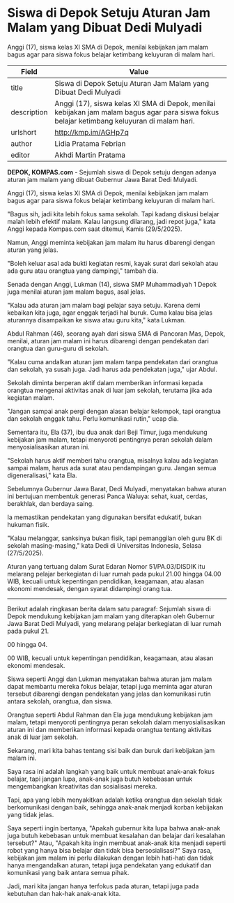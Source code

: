 # Siswa di Depok Setuju Aturan Jam Malam yang Dibuat Dedi Mulyadi

Anggi (17), siswa kelas XI SMA di Depok, menilai kebijakan jam malam bagus agar para siswa fokus belajar ketimbang keluyuran di malam hari.

| Field       | Value                                                       |
|-------------|-------------------------------------------------------------|
| title       | Siswa di Depok Setuju Aturan Jam Malam yang Dibuat Dedi Mulyadi |
| description | Anggi (17), siswa kelas XI SMA di Depok, menilai kebijakan jam malam bagus agar para siswa fokus belajar ketimbang keluyuran di malam hari. |
| urlshort    | http://kmp.im/AGHp7q |
| author      | Lidia Pratama Febrian |
| editor      | Akhdi Martin Pratama |

**DEPOK, KOMPAS.com** - Sejumlah siswa di Depok setuju dengan adanya aturan jam malam yang dibuat Gubernur Jawa Barat Dedi Mulyadi.

Anggi (17), siswa kelas XI SMA di Depok, menilai kebijakan jam malam bagus agar para siswa fokus belajar ketimbang keluyuran di malam hari.

"Bagus sih, jadi kita lebih fokus sama sekolah. Tapi kadang diskusi belajar malah lebih efektif malam. Kalau langsung dilarang, jadi repot juga," kata Anggi kepada Kompas.com saat ditemui, Kamis (29/5/2025).

Namun, Anggi meminta kebijakan jam malam itu harus dibarengi dengan aturan yang jelas.

"Boleh keluar asal ada bukti kegiatan resmi, kayak surat dari sekolah atau ada guru atau orangtua yang dampingi," tambah dia.

Senada dengan Anggi, Lukman (14), siswa SMP Muhammadiyah 1 Depok juga menilai aturan jam malam bagus, asal jelas.

"Kalau ada aturan jam malam bagi pelajar saya setuju. Karena demi kebaikan kita juga, agar enggak terjadi hal buruk. Cuma kalau bisa jelas aturannya disampaikan ke siswa atau guru kita," kata Lukman.

Abdul Rahman (46), seorang ayah dari siswa SMA di Pancoran Mas, Depok, menilai, aturan jam malam ini harus dibarengi dengan pendekatan dari orangtua dan guru-guru di sekolah.

"Kalau cuma andalkan aturan jam malam tanpa pendekatan dari orangtua dan sekolah, ya susah juga. Jadi harus ada pendekatan juga," ujar Abdul. 

Sekolah diminta berperan aktif dalam memberikan informasi kepada orangtua mengenai aktivitas anak di luar jam sekolah, terutama jika ada kegiatan malam.

"Jangan sampai anak pergi dengan alasan belajar kelompok, tapi orangtua dan sekolah enggak tahu. Perlu komunikasi rutin," ucap dia.

Sementara itu, Ela (37), ibu dua anak dari Beji Timur, juga mendukung kebijakan jam malam, tetapi menyoroti pentingnya peran sekolah dalam menyosialisasikan aturan ini.

"Sekolah harus aktif memberi tahu orangtua, misalnya kalau ada kegiatan sampai malam, harus ada surat atau pendampingan guru. Jangan semua digeneralisasi," kata Ela.

Sebelumnya Gubernur Jawa Barat, Dedi Mulyadi, menyatakan bahwa aturan ini bertujuan membentuk generasi Panca Waluya: sehat, kuat, cerdas, berakhlak, dan berdaya saing.

Ia memastikan pendekatan yang digunakan bersifat edukatif, bukan hukuman fisik.

"Kalau melanggar, sanksinya bukan fisik, tapi pemanggilan oleh guru BK di sekolah masing-masing," kata Dedi di Universitas Indonesia, Selasa (27/5/2025).

Aturan yang tertuang dalam Surat Edaran Nomor 51/PA.03/DISDIK itu melarang pelajar berkegiatan di luar rumah pada pukul 21.00 hingga 04.00 WIB, kecuali untuk kepentingan pendidikan, keagamaan, atau alasan ekonomi mendesak, dengan syarat didampingi orang tua.

---
Berikut adalah ringkasan berita dalam satu paragraf: Sejumlah siswa di Depok mendukung kebijakan jam malam yang diterapkan oleh Gubernur Jawa Barat Dedi Mulyadi, yang melarang pelajar berkegiatan di luar rumah pada pukul 21.

00 hingga 04.

00 WIB, kecuali untuk kepentingan pendidikan, keagamaan, atau alasan ekonomi mendesak.

 Siswa seperti Anggi dan Lukman menyatakan bahwa aturan jam malam dapat membantu mereka fokus belajar, tetapi juga meminta agar aturan tersebut dibarengi dengan pendekatan yang jelas dan komunikasi rutin antara sekolah, orangtua, dan siswa.

 Orangtua seperti Abdul Rahman dan Ela juga mendukung kebijakan jam malam, tetapi menyoroti pentingnya peran sekolah dalam menyosialisasikan aturan ini dan memberikan informasi kepada orangtua tentang aktivitas anak di luar jam sekolah.



Sekarang, mari kita bahas tentang sisi baik dan buruk dari kebijakan jam malam ini.

 Saya rasa ini adalah langkah yang baik untuk membuat anak-anak fokus belajar, tapi jangan lupa, anak-anak juga butuh kebebasan untuk mengembangkan kreativitas dan sosialisasi mereka.

 Tapi, apa yang lebih menyakitkan adalah ketika orangtua dan sekolah tidak berkomunikasi dengan baik, sehingga anak-anak menjadi korban kebijakan yang tidak jelas.

 Saya seperti ingin bertanya, "Apakah gubernur kita lupa bahwa anak-anak juga butuh kebebasan untuk membuat kesalahan dan belajar dari kesalahan tersebut?" Atau, "Apakah kita ingin membuat anak-anak kita menjadi seperti robot yang hanya bisa belajar dan tidak bisa bersosialisasi?" Saya rasa, kebijakan jam malam ini perlu dilakukan dengan lebih hati-hati dan tidak hanya mengandalkan aturan, tetapi juga pendekatan yang edukatif dan komunikasi yang baik antara semua pihak.

 Jadi, mari kita jangan hanya terfokus pada aturan, tetapi juga pada kebutuhan dan hak-hak anak-anak kita.

